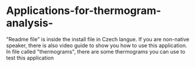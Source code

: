 # Applications-for-thermogram-analysis-
"Readme file" is inside the install file in Czech langue.
If you are non-native speaker, there is also video guide to show you how to use this application.
In file called "thermograms", there are some thermograms you can use to test this application
